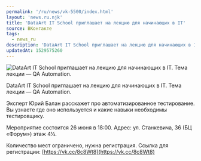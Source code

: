 ```yaml
---
permalink: '/ru/news/vk-5500/index.html'
layout: 'news.ru.njk'
title: 'DataArt IT School приглашает на лекцию для начинающих в IT'
source: ВКонтакте
tags:
  - news_ru
description: 'DataArt IT School приглашает на лекцию для начинающих в IT'
updatedAt: 1529575260
---
```

![DataArt IT School приглашает на лекцию для начинающих в IT. Тема лекции — QA Automation.](https://sun9-42.userapi.com/impf/c844418/v844418054/83b64/_qU_xVqtMvQ.jpg?size=1280x854&quality=96&sign=1d08ed5e0448cd5c5cb06d6a48db58db&c_uniq_tag=p6nwHW3dGuPNXzBcSkYdvPC5iAYIGycqRrrwhSpBDyY&type=album)

DataArt IT School приглашает на лекцию для начинающих в IT. Тема лекции — QA Automation.

Эксперт Юрий Балан расскажет про автоматизированное тестирование. Вы узнаете где оно используется и какие навыки необходимы тестировщику.

Мероприятие состоится 26 июня в 18:00. Адрес: ул. Станкевича, 36 (БЦ «Форум») этаж 4½.

Количество мест ограничено, нужна регистрация.
Ссылка для регистрации: [https://vk.cc/8c8Wt8](https://vk.cc/8c8Wt8)
